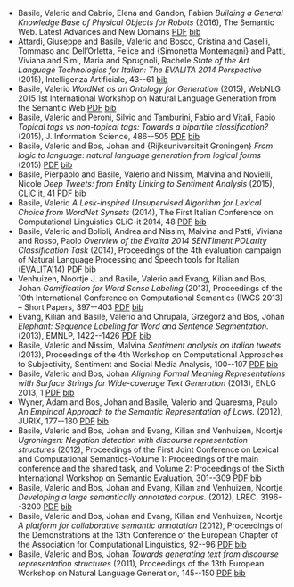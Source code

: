 - Basile, Valerio and Cabrio, Elena and Gandon, Fabien *Building a General Knowledge Base of Physical Objects for Robots* (2016), The Semantic Web. Latest Advances and New Domains  [PDF](files/141/document.pdf)  [bib](bib/basile_building_2016.bib)
- Attardi, Giuseppe and Basile, Valerio and Bosco, Cristina and Caselli, Tommaso and Dell’Orletta, Felice and {Simonetta Montemagni} and Patti, Viviana and Simi, Maria and Sprugnoli, Rachele *State of the Art Language Technologies for Italian: The EVALITA 2014 Perspective* (2015), Intelligenza Artificiale, 43--61   [bib](bib/attardi_state_2015.bib)
- Basile, Valerio *WordNet as an Ontology for Generation* (2015), WebNLG 2015 1st International Workshop on Natural Language Generation from the Semantic Web  [PDF](files/70/basile-abstract.pdf)  [bib](bib/basile_wordnet_2015.bib)
- Basile, Valerio and Peroni, Silvio and Tamburini, Fabio and Vitali, Fabio *Topical tags vs non-topical tags: Towards a bipartite classification?* (2015), J. Information Science, 486--505  [PDF](files/68/55a4f9eb08ae81aec91327f8.pdf)  [bib](bib/basile_topical_2015.bib)
- Basile, Valerio and Bos, Johan and {Rijksuniversiteit Groningen} *From logic to language: natural language generation from logical forms* (2015)  [PDF](files/130/Complete_thesis.pdf)  [bib](bib/basile_logic_2015.bib)
- Basile, Pierpaolo and Basile, Valerio and Nissim, Malvina and Novielli, Nicole *Deep Tweets: from Entity Linking to Sentiment Analysis* (2015), CLiC it, 41  [PDF](files/139/5667f9cf08ae34c89a02bbf4.pdf)  [bib](bib/basile_deep_2015.bib)
- Basile, Valerio *A Lesk-inspired Unsupervised Algorithm for Lexical Choice from WordNet Synsets* (2014), The First Italian Conference on Computational Linguistics CLiC-it 2014, 48  [PDF](files/72/Basile2014.pdf)  [bib](bib/basile_lesk-inspired_2014.bib)
- Basile, Valerio and Bolioli, Andrea and Nissim, Malvina and Patti, Viviana and Rosso, Paolo *Overview of the Evalita 2014 SENTIment POLarity Classification Task* (2014), Proceedings of the 4th evaluation campaign of Natural Language Processing and Speech tools for Italian (EVALITA'14)  [PDF](files/92/Sentipolc2014.pdf)  [bib](bib/basile_overview_2014.bib)
- Venhuizen, Noortje J. and Basile, Valerio and Evang, Kilian and Bos, Johan *Gamification for Word Sense Labeling* (2013), Proceedings of the 10th International Conference on Computational Semantics (IWCS 2013) – Short Papers, 397--403  [PDF](files/74/W13-0215.pdf)  [bib](bib/venhuizen_gamification_2013.bib)
- Evang, Kilian and Basile, Valerio and Chrupala, Grzegorz and Bos, Johan *Elephant: Sequence Labeling for Word and Sentence Segmentation.* (2013), EMNLP, 1422--1426  [PDF](files/76/D13-1146.pdf)  [bib](bib/evang_elephant:_2013.bib)
- Basile, Valerio and Nissim, Malvina *Sentiment analysis on Italian tweets* (2013), Proceedings of the 4th Workshop on Computational Approaches to Subjectivity, Sentiment and Social Media Analysis, 100--107  [PDF](files/88/W13-1614.pdf)  [bib](bib/basile_sentiment_2013.bib)
- Basile, Valerio and Bos, Johan *Aligning Formal Meaning Representations with Surface Strings for Wide-coverage Text Generation* (2013), ENLG 2013, 1  [PDF](files/78/W13-2101.pdf)  [bib](bib/basile_aligning_2013.bib)
- Wyner, Adam and Bos, Johan and Basile, Valerio and Quaresma, Paulo *An Empirical Approach to the Semantic Representation of Laws.* (2012), JURIX, 177--180  [PDF](files/82/WynerEtAlCCBoxerJURIX2012.pdf)  [bib](bib/wyner_empirical_2012.bib)
- Basile, Valerio and Bos, Johan and Evang, Kilian and Venhuizen, Noortje *Ugroningen: Negation detection with discourse representation structures* (2012), Proceedings of the First Joint Conference on Lexical and Computational Semantics-Volume 1: Proceedings of the main conference and the shared task, and Volume 2: Proceedings of the Sixth International Workshop on Semantic Evaluation, 301--309  [PDF](files/80/S12-1040.pdf)  [bib](bib/basile_ugroningen:_2012.bib)
- Basile, Valerio and Bos, Johan and Evang, Kilian and Venhuizen, Noortje *Developing a large semantically annotated corpus.* (2012), LREC, 3196--3200  [PDF](files/84/534_Paper.pdf)  [bib](bib/basile_developing_2012.bib)
- Basile, Valerio and Bos, Johan and Evang, Kilian and Venhuizen, Noortje *A platform for collaborative semantic annotation* (2012), Proceedings of the Demonstrations at the 13th Conference of the European Chapter of the Association for Computational Linguistics, 92--96  [PDF](files/86/BasileBosEvangVenhuizen2012EACL.pdf)  [bib](bib/basile_platform_2012.bib)
- Basile, Valerio and Bos, Johan *Towards generating text from discourse representation structures* (2011), Proceedings of the 13th European Workshop on Natural Language Generation, 145--150  [PDF](files/90/W11-2819.pdf)  [bib](bib/basile_towards_2011.bib)
